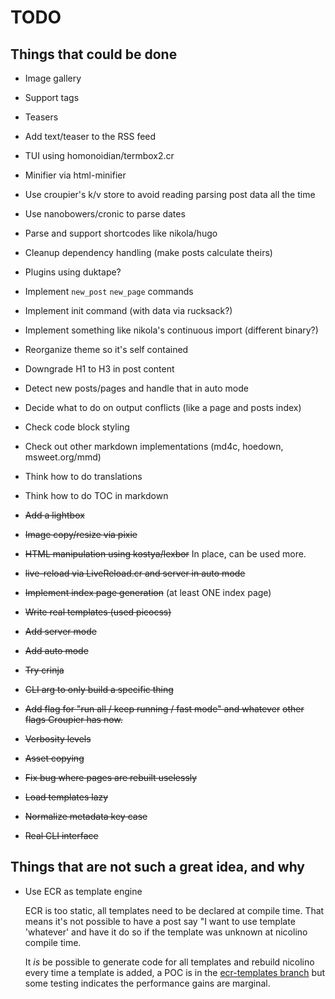 # TODO

## Things that could be done

* Image gallery
* Support tags
* Teasers
* Add text/teaser to the RSS feed
* TUI using homonoidian/termbox2.cr
* Minifier via html-minifier
* Use croupier's k/v store to avoid reading parsing post data
  all the time
* Use nanobowers/cronic to parse dates
* Parse and support shortcodes like nikola/hugo
* Cleanup dependency handling (make posts calculate theirs)
* Plugins using duktape?
* Implement `new_post` `new_page` commands
* Implement init command (with data via rucksack?)
* Implement something like nikola's continuous import (different binary?)
* Reorganize theme so it's self contained
* Downgrade H1 to H3 in post content
* Detect new posts/pages and handle that in auto mode
* Decide what to do on output conflicts (like a page and posts index)
* Check code block styling
* Check out other markdown implementations (md4c, hoedown, msweet.org/mmd)
* Think how to do translations
* Think how to do TOC in markdown

* ~~Add a lightbox~~
* ~~Image copy/resize via pixie~~
* ~~HTML manipulation using kostya/lexbor~~ In place, can be used more.
* ~~live-reload via LiveReload.cr and server in auto mode~~
* ~~Implement index page generation~~ (at least ONE index page)
* ~~Write real templates (used picocss)~~
* ~~Add server mode~~
* ~~Add auto mode~~
* ~~Try crinja~~
* ~~CLI arg to only build a specific thing~~
* ~~Add flag for "run all / keep running / fast mode" and whatever~~
  ~~other flags Croupier has now.~~
* ~~Verbosity levels~~
* ~~Asset copying~~
* ~~Fix bug where pages are rebuilt uselessly~~
* ~~Load templates lazy~~
* ~~Normalize metadata key case~~
* ~~Real CLI interface~~

## Things that are not such a great idea, and why

* Use ECR as template engine

  ECR is too static, all templates need to be declared
  at compile time. That means it's not possible to have
  a post say "I want to use template 'whatever' and
  have it do so if the template was unknown at nicolino
  compile time.

  It *is* be possible to generate code for all templates
  and rebuild nicolino every time a template is added,
  a POC is in the [ecr-templates branch](https://github.com/ralsina/nicolino/tree/ecr-templates)
  but some testing indicates the performance gains are
  marginal.
